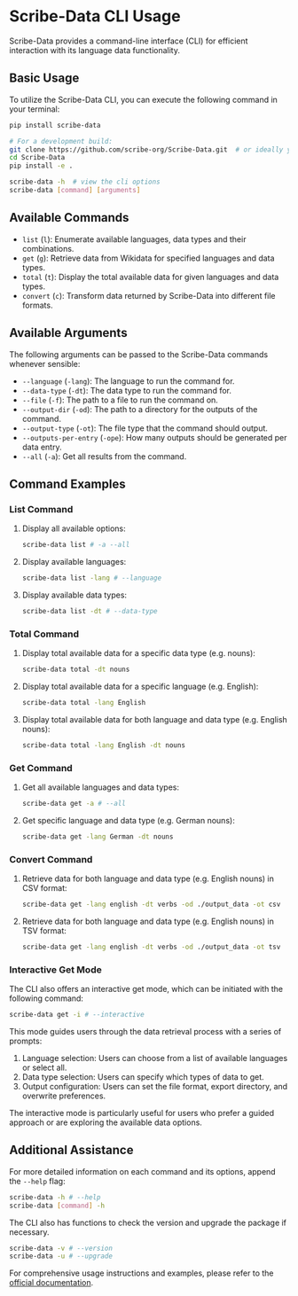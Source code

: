 # Scribe-Data CLI Usage

Scribe-Data provides a command-line interface (CLI) for efficient interaction with its language data functionality.

## Basic Usage

To utilize the Scribe-Data CLI, you can execute the following command in your terminal:

```bash
pip install scribe-data

# For a development build:
git clone https://github.com/scribe-org/Scribe-Data.git  # or ideally your fork
cd Scribe-Data
pip install -e .

scribe-data -h  # view the cli options
scribe-data [command] [arguments]
```

## Available Commands

- `list` (`l`): Enumerate available languages, data types and their combinations.
- `get` (`g`): Retrieve data from Wikidata for specified languages and data types.
- `total` (`t`): Display the total available data for given languages and data types.
- `convert` (`c`): Transform data returned by Scribe-Data into different file formats.

## Available Arguments

The following arguments can be passed to the Scribe-Data commands whenever sensible:

- `--language` (`-lang`): The language to run the command for.
- `--data-type` (`-dt`): The data type to run the command for.
- `--file` (`-f`): The path to a file to run the command on.
- `--output-dir` (`-od`): The path to a directory for the outputs of the command.
- `--output-type` (`-ot`): The file type that the command should output.
- `--outputs-per-entry` (`-ope`): How many outputs should be generated per data entry.
- `--all` (`-a`): Get all results from the command.

## Command Examples

### List Command

1. Display all available options:

   ```bash
   scribe-data list # -a --all
   ```

2. Display available languages:

   ```bash
   scribe-data list -lang # --language
   ```

3. Display available data types:

   ```bash
   scribe-data list -dt # --data-type
   ```

### Total Command

1. Display total available data for a specific data type (e.g. nouns):

   ```bash
   scribe-data total -dt nouns
   ```

2. Display total available data for a specific language (e.g. English):

   ```bash
   scribe-data total -lang English
   ```

3. Display total available data for both language and data type (e.g. English nouns):

   ```bash
   scribe-data total -lang English -dt nouns
   ```

### Get Command

1. Get all available languages and data types:

   ```bash
   scribe-data get -a # --all
   ```

2. Get specific language and data type (e.g. German nouns):

   ```bash
   scribe-data get -lang German -dt nouns
   ```

### Convert Command

1. Retrieve data for both language and data type (e.g. English nouns) in CSV format:

   ```bash
   scribe-data get -lang english -dt verbs -od ./output_data -ot csv
   ```

2. Retrieve data for both language and data type (e.g. English nouns) in TSV format:

   ```bash
   scribe-data get -lang english -dt verbs -od ./output_data -ot tsv
   ```

### Interactive Get Mode

The CLI also offers an interactive get mode, which can be initiated with the following command:

```bash
scribe-data get -i # --interactive
```

This mode guides users through the data retrieval process with a series of prompts:

1. Language selection: Users can choose from a list of available languages or select all.
2. Data type selection: Users can specify which types of data to get.
3. Output configuration: Users can set the file format, export directory, and overwrite preferences.

The interactive mode is particularly useful for users who prefer a guided approach or are exploring the available data options.

## Additional Assistance

For more detailed information on each command and its options, append the `--help` flag:

```bash
scribe-data -h # --help
scribe-data [command] -h
```

The CLI also has functions to check the version and upgrade the package if necessary.

```bash
scribe-data -v # --version
scribe-data -u # --upgrade
```

For comprehensive usage instructions and examples, please refer to the [official documentation](https://scribe-data.readthedocs.io/).
